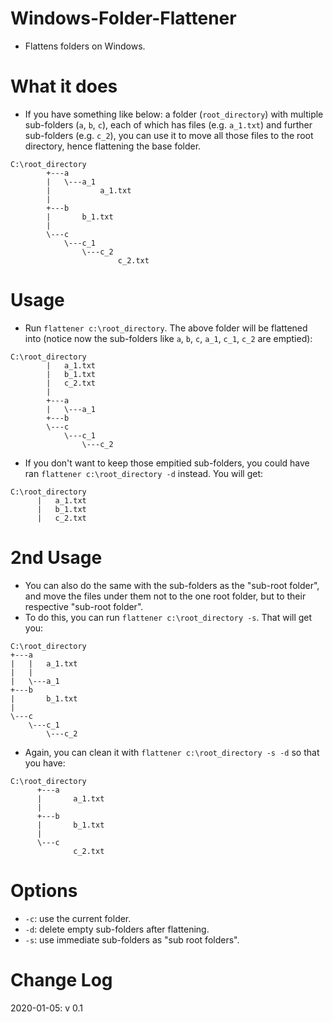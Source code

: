 # Windows-Folder-Flattener
* Flattens folders on Windows.

# What it does
* If you have something like below: a folder (`root_directory`) with multiple sub-folders (`a`, `b`, `c`), each of which has files (e.g. `a_1.txt`) and further sub-folders (e.g. `c_2`), you can use it to move all those files to the root directory, hence flattening the base folder. 
```
C:\root_directory
        +---a
        |   \---a_1
        |           a_1.txt
        |
        +---b
        |       b_1.txt
        |
        \---c
            \---c_1
                \---c_2
                        c_2.txt
```
# Usage
* Run `flattener c:\root_directory`. The above folder will be flattened into (notice now the sub-folders like `a`, `b`, `c`, `a_1`, `c_1`, `c_2` are emptied):
```
C:\root_directory
        |   a_1.txt
        |   b_1.txt
        |   c_2.txt
        |
        +---a
        |   \---a_1
        +---b
        \---c
            \---c_1
                \---c_2
```
* If you don't want to keep those empitied sub-folders, you could have ran `flattener c:\root_directory -d` instead. You will get:
```
C:\root_directory
      |   a_1.txt
      |   b_1.txt
      |   c_2.txt
```
# 2nd Usage
* You can also do the same with the sub-folders as the "sub-root folder", and move the files under them not to the one root folder, but to their respective "sub-root folder". 
* To do this, you can run `flattener c:\root_directory -s`. That will get you:
```
C:\root_directory
+---a
|   |   a_1.txt
|   |
|   \---a_1
+---b
|       b_1.txt
|
\---c
    \---c_1
        \---c_2
```
* Again, you can clean it with `flattener c:\root_directory -s -d` so that you have:
```
C:\root_directory
      +---a
      |       a_1.txt
      |
      +---b
      |       b_1.txt
      |
      \---c
              c_2.txt
```
# Options
* `-c`: use the current folder.
* `-d`: delete empty sub-folders after flattening.
* `-s`: use immediate sub-folders as "sub root folders".

# Change Log

2020-01-05: v 0.1
